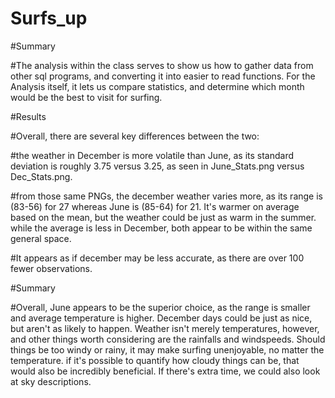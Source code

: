 # Surfs_up

#Summary

#The analysis within the class serves to show us how to gather data from other sql programs, and converting it into easier to read functions. For the Analysis itself, it lets us
compare statistics, and determine which month would be the best to visit for surfing. 

#Results

#Overall, there are several key differences between the two:

#the weather in December is more volatile than June, as its standard deviation is roughly 3.75 versus 3.25, as seen in June_Stats.png versus Dec_Stats.png.

#from those same PNGs, the december weather varies more, as its range is (83-56) for 27 whereas June is (85-64) for 21. It's warmer on average based on the mean, but the weather 
could be just as warm in the summer. while the average is less in December, both appear to be within the same general space. 

#It appears as if december may be less accurate, as there are over 100 fewer observations.

#Summary

#Overall, June appears to be the superior choice, as the range is smaller and average temperature is higher. December days could be just as nice, but aren't as likely to happen.
Weather isn't merely temperatures, however, and other things worth considering are the rainfalls and windspeeds. Should things be too windy or rainy, it may make surfing 
unenjoyable, no matter the temperature. if it's possible to quantify how cloudy things can be, that would also be incredibly beneficial. If there's extra time, we could also look
at sky descriptions. 
